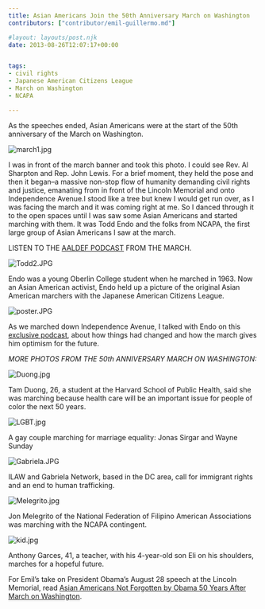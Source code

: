 ```yaml
---
title: Asian Americans Join the 50th Anniversary March on Washington
contributors: ["contributor/emil-guillermo.md"]

#layout: layouts/post.njk
date: 2013-08-26T12:07:17+00:00


tags:
- civil rights
- Japanese American Citizens League
- March on Washington
- NCAPA

---
```


As the speeches ended, Asian Americans were at the start of the 50th anniversary
of the March on Washington.

![march1.jpg](/uploads/march1.jpg)

I was in front of the march banner and took this photo. I could see Rev. Al
Sharpton and Rep. John Lewis. For a brief moment, they held the pose and then it
began–a massive non-stop flow of humanity demanding civil rights and justice,
emanating from in front of the Lincoln Memorial and onto Independence Avenue.I
stood like a tree but knew I would get run over, as I was facing the march and
it was coming right at me. So I danced through it to the open spaces until I was
saw some Asian Americans and started marching with them. It was Todd Endo and
the folks from NCAPA, the first large group of Asian Americans I saw at the
march.

LISTEN TO THE [AALDEF PODCAST](https://bit.ly/17TCNlc) FROM THE MARCH.

![Todd2.JPG](/uploads/Todd2.JPG)

Endo was a young Oberlin College student when he marched in 1963. Now an Asian
American activist, Endo held up a picture of the original Asian American
marchers with the Japanese American Citizens League.

![poster.JPG](/uploads/poster.JPG)

As we marched down Independence Avenue, I talked with Endo on this [exclusive
podcast](https://bit.ly/17TCNlc), about how things had changed and how the march
gives him optimism for the future.

_MORE PHOTOS FROM THE 50th ANNIVERSARY MARCH ON WASHINGTON:_

![Duong.jpg](/uploads/Duong.jpg)

Tam Duong, 26, a student at the Harvard School of Public Health, said she was
marching because health care will be an important issue for people of color the
next 50 years.

![LGBT.jpg](/uploads/LGBT.jpg)

A gay couple marching for marriage equality: Jonas Sirgar and Wayne Sunday

![Gabriela.JPG](/uploads/Gabriela.JPG)

ILAW and Gabriela Network, based in the DC area, call for immigrant rights and
an end to human trafficking.

![Melegrito.jpg](/uploads/Melegrito.jpg)

Jon Melegrito of the National Federation of Filipino American Associations was
marching with the NCAPA contingent.

![kid.jpg](/uploads/kid.jpg)

Anthony Garces, 41, a teacher, with his 4-year-old son Eli on his shoulders,
marches for a hopeful future.

For Emil’s take on President Obama’s August 28 speech at the Lincoln Memorial,
read [Asian Americans Not Forgotten by Obama 50 Years After March on
Washington](/blog/asian-americans-not-forgotten-by-obama-50-years-after-march-on-washington-drkings-speech/).
